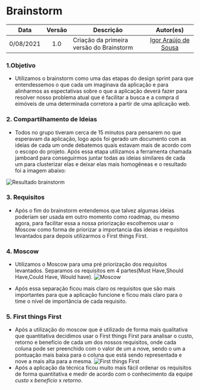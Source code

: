 # Brainstorm

|Data | Versão | Descrição | Autor(es)|
| :--: | :--: | -- | :--: |
| 0/08/2021 | 1.0 | Criação da primeira versão do Brainstorm | [Igor Araújo de Sousa](https://github.com/zero101010) |
### 1.Objetivo
- Utilizamos o brainstorm como uma das etapas do design sprint para que entendessemos o que cada um imaginava da aplicação e para alinharmos as espectativas sobre o que a aplicação deverá fazer para resolver nosso problema atual que é facilitar a busca e a compra d eimóveis de uma determinada corretora a partir de uma aplicação web.

### 2. Compartilhamento de Ideias
- Todos no grupo tiveram cerca de 15 minutos para pensarem no que esperavam da aplicação, logo após foi gerado um documento com as ideias de cada um onde debatemos quais estavam mais de acordo com o escopo do projeto.
Após essa etapa utilizamos a ferramenta chamada jamboard para conseguirmos juntar todas as ideias similares de cada um para clusterizar elas e deixar elas mais homogêneas e o resultado foi a imagem abaixo:

![Resultado brainstorm](https://i.imgur.com/G7d4h8d.png)

### 3. Requisitos
- Após o fim do brainstorm entendemos que talvez algumas ideias poderiam ser usada em outro momento como roadmap, ou mesmo agora, para facilitar essa a nossa priorização escolhemos usar o Moscow como forma de priorizar a importancia das ideias e requisitos levantados para depois utilizarmos o First things First.

### 4. Moscow

- Utilizamos o Moscow para uma pré priorização dos requisitos levantados. Separamos os requisitos em 4 partes(Must Have,Should Have,Could Have, Would have).
![Moscow](https://i.imgur.com/rWFdO0q.png)

- Após essa separação ficou mais claro os requisitos que são mais importantes para que a aplicação funcione e ficou mais claro para o time o nível de importância de cada requisito.

### 5. First things First
- Após a utilização do moscow que é utilizado de forma mais qualitativa que quantitativa decidimos usar o First things First para analisar o custo, retorno e benefício de cada um dos nossos requisitos, onde cada coluna pode ser preenchido com o valor de um a nove, sendo o um a pontuação mais baixa para o coluna que está sendo representada e nove a mais alta para a mesma. 
![First things First](https://i.imgur.com/3MiaxCa.png)
- Após a aplicação da técnica ficou muito mais fácil ordenar os requisitos de forma quantitativa e medir de acordo com o conhecimento da equipe *custo* x *benefício* x *retorno*.
